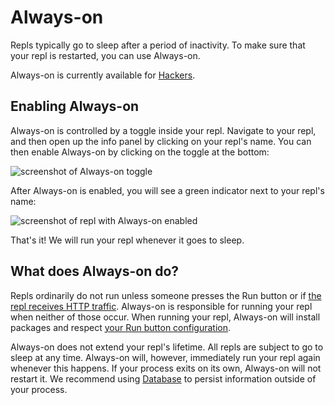 # Always-on

Repls typically go to sleep after a period of inactivity. To make sure that your repl is restarted, you can use Always-on.

Always-on is currently available for [Hackers](https://repl.it/site/pricing).

## Enabling Always-on

Always-on is controlled by a toggle inside your repl. Navigate to your repl, and then open up the info panel by clicking on your repl's name. You can then enable Always-on by clicking on the toggle at the bottom:

![screenshot of Always-on toggle](/images/repls/always-on-toggle.png)

After Always-on is enabled, you will see a green indicator next to your repl's name:

![screenshot of repl with Always-on enabled](/images/repls/always-on-enabled.png)

That's it! We will run your repl whenever it goes to sleep.

## What does Always-on do?

Repls ordinarily do not run unless someone presses the Run button or if [the repl receives HTTP traffic](/repls/http-servers). Always-on is responsible for running your repl when neither of those occur. When running your repl, Always-on will install packages and respect [your Run button configuration](/repls/dot-replit).

Always-on does not extend your repl's lifetime. All repls are subject to go to sleep at any time. Always-on will, however, immediately run your repl again whenever this happens. If your process exits on its own, Always-on will not restart it. We recommend using [Database](/misc/database) to persist information outside of your process.

<!--
## Feedback

We are interested in hearing from you about your experience with Always-on. Link to some thread where this can happen.
-->